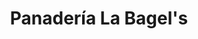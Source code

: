 ---
title: "Panadería La Bagel's"
url: /san-antonio-de-los-altos/panaderia-la-bagels/
shop: panadería
---